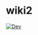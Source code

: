 # wiki2

[![Dev](https://img.shields.io/badge/docs-dev-blue.svg)](https://liuxu89.github.io/wiki2/dev)
